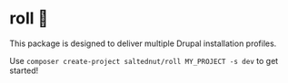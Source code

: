# roll 🍱

This package is designed to deliver multiple Drupal installation profiles.

Use `composer create-project saltednut/roll MY_PROJECT -s dev` to get started!
